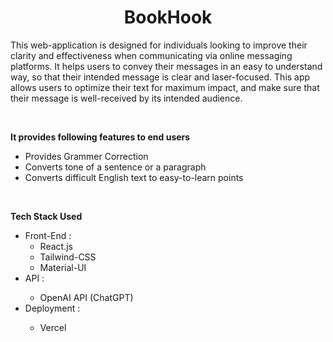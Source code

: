 <h1 align="center">BookHook</h1>
<p align="left">This web-application is designed for individuals looking to improve their clarity and effectiveness when communicating via online messaging platforms. It helps users to convey their messages in an easy to understand way, so that their intended message is clear and laser-focused. This app allows users to optimize their text for maximum impact, and make sure that their message is well-received by its intended audience.</p>
<br>
<p align="left"><b>It provides following features to end users</b></p>
<ul>
<li>Provides Grammer Correction</li>
<li>Converts tone of a sentence or a paragraph</li>
<li>Converts difficult English text to easy-to-learn points</li>
</ul>
<br>

<p align="left"><b>Tech Stack Used</b></p>
<ul>
<li>Front-End : 
  <ul>
    <li>React.js</li>
    <li>Tailwind-CSS</li>
    <li>Material-UI</li>
  </ul>
</li>
<li>API : </li>
  <ul>
      <li>OpenAI API (ChatGPT)</li>
  </ul>
<li>Deployment : </li>
  <ul>
      <li>Vercel</li>
  </ul>
</ul>


